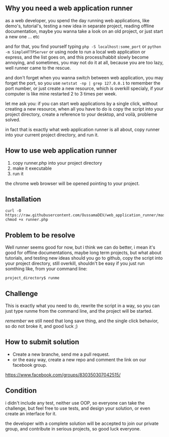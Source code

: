 
Why you need a web application runner
--------------------------------

as a web developer, you spend the day running web applications,
like demo's, tutorial's, testing a new idea in separate project,
reading offline documentation, maybe you wanna take a look on an 
old project, or just start a new one ... etc

and for that, you find yourself typing `php -S localhost:some_port` or
`python -m SimpleHTTPServer` or using node to run a local web
application or express, and the list goes on, and this process/habbit
slowly become annoying, and sometimes, you may not do it at all, because you
are too lazy, well runner came to the rescue.

and don't forget when you wanna switch between web application, you may forget the
port, so you use `netstat -np | grep 127.0.0.1` to remember the port number, or
just create a new resource, which is overkill specialy, if your computer is like mine
restarted 2 to 3 times per week.

let me ask you: if you can start web applications by a single click, without creating
a new resource, when all you have to do is copy the script into your project 
directory, create a reference to your desktop, and voilà, probleme solved.

in fact that is exactly what web application runner is all about, copy runner
into your current project directory, and run it.


How to use web application runner
---------------------------------

1. copy runner.php into your project directory
2. make it executable
3. run it

the chrome web browser will be opened pointing to your project.

Installation
------------

```
curl -O https://raw.githubusercontent.com/OussamaDEV/web_application_runner/master/runner.php
chmod +x runner.php
```

Problem to be resolve
---------------------
Well runner seems good for now, but i think we can do better, i mean it's good for offline
documentations, maybe long term projects, but what about tutorials, and testing new ideas
should you go to github, copy the script into your project directory, still overkill, shouldn't
be easy if you just run somthing like, from your command line:

`project_directory$ runme`

Challenge
---------
This is exactly what you need to do, rewrite the script in a way, so you can just type
runme from the command line, and the project will be started.

*remember* we still need that long save thing, and the single click behavior, so do not
broke it, and good luck ;)

How to submit solution
----------------------

 - Create a new branche, send me a pull request.
 - or the easy way, create a new repo and comment the link on our facebook group.

https://www.facebook.com/groups/830350307042515/

Condition
---------
i didn't include any test, neither use OOP, so everyone can take the challenge, but feel
free to use tests, and design your solution, or even create an interface for it.

the developer with a complete solution will be accepted to join our private group,
and contribute in serious projects, so good luck everyone.
